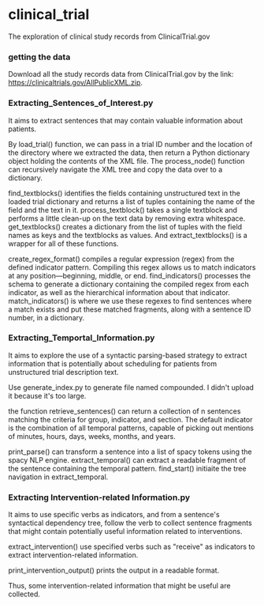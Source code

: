 # clinical_trial
The exploration of clinical study records from ClinicalTrial.gov
### getting the data
Download all the study records data from ClinicalTrial.gov by the link: https://clinicaltrials.gov/AllPublicXML.zip.
### Extracting_Sentences_of_Interest.py
It aims to extract sentences that may contain valuable information about patients.

By load_trial() function, we can pass in a trial ID number and the location of the directory where we extracted the data, then return a Python dictionary object holding the contents of the XML file. The process_node() function can recursively navigate the XML tree and copy the data over to a dictionary.

find_textblocks() identifies the fields containing unstructured text in the loaded trial dictionary and returns a list of tuples containing the name of the field and the text in it. process_textblock() takes a single textblock and performs a little clean-up on the text data by removing extra whitespace. get_textblocks() creates a dictionary from the list of tuples with the field names as keys and the textblocks as values. And extract_textblocks() is a wrapper for all of these functions.

create_regex_format() compiles a regular expression (regex) from the defined indicator pattern. Compiling this regex allows us to match indicators at any position—beginning, middle, or end. find_indicators() processes the schema to generate a dictionary containing the compiled regex from each indicator, as well as the hierarchical information about that indicator. match_indicators() is where we use these regexes to find sentences where a match exists and put these matched fragments, along with a sentence ID number, in a dictionary.
### Extracting_Temportal_Information.py
It aims to explore the use of a syntactic parsing-based strategy to extract information that is potentially about scheduling for patients from unstructured trial description text.

Use generate_index.py to generate file named compounded. I didn't upload it because it's too large.

the function retrieve_sentences() can return a collection of n sentences matching the criteria for group, indicator, and section. The default indicator is the combination of all temporal patterns, capable of picking out mentions of minutes, hours, days, weeks, months, and years. 

print_parse() can transform a sentence into a list of spacy tokens using the spacy NLP engine. extract_temporal() can extract a readable fragment of the sentence containing the temporal pattern. find_start() initiaite the tree navigation in extract_temporal.
### Extracting Intervention-related Information.py
It aims to use specific verbs as indicators, and from a sentence's syntactical dependency tree, follow the verb to collect sentence fragments that might contain potentially useful information related to interventions.

extract_intervention() use specified verbs such as "receive" as indicators to extract intervention-related information.

print_intervention_output() prints the output in a readable format.

Thus, some intervention-related information that might be useful are collected.
